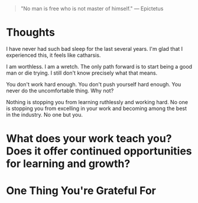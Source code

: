 
> \"No man is free who is not master of himself.\" — Epictetus

# Thoughts
I have never had such bad sleep for the last several years. I'm glad that I experienced this, it feels like catharsis.

I am worthless. I am a wretch. The only path forward is to start being a good man or die trying. I still don't know precisely what that means.

You don't work hard enough. You don't push yourself hard enough. You never do the uncomfortable thing. Why not?

Nothing is stopping you from learning ruthlessly and working hard. No one is stopping you from excelling in your work and becoming among the best in the industry. No one but you.

# What does your work teach you? Does it offer continued opportunities for learning and growth?

# One Thing You're Grateful For

